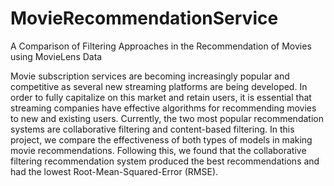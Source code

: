 # MovieRecommendationService
A Comparison of Filtering Approaches in the Recommendation of Movies using MovieLens Data

Movie subscription services are becoming increasingly popular and competitive as several new streaming platforms are being developed. In order to fully capitalize on this market and retain users, it is essential that streaming companies have effective algorithms for recommending movies to new and existing users. Currently, the two most popular recommendation systems are collaborative filtering and content-based filtering. In this project, we compare the effectiveness of both types of models in making movie recommendations. Following this, we found that the collaborative filtering recommendation system produced the best recommendations and had the lowest Root-Mean-Squared-Error (RMSE).
